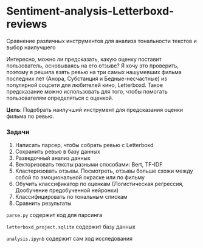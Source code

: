 # Sentiment-analysis-Letterboxd-reviews
Сравнение различных инструментов для анализа тональности текстов и выбор наилучшего

Интересно, можно ли предсказать, какую оценку поставит пользователь, основываясь на его отзыве? Я хочу это проверить, поэтому я решила взять ревью на три самых нашумевших фильма последних лет (Анора, Субстанция и Бедные-несчастные) из популярной соцсети для любителей кино, Letterboxd. Такое предсказание можно использовать для того, чтобы помогать пользователям определяться с оценкой.

**Цель**: Подобрать наилучший инструмент для предсказания оценки фильма по ревью.
### Задачи
1. Написать парсер, чтобы собрать ревью с Letterboxd
2. Сохранить ревью в базу данных
3. Разведочный анализ данных
4. Векторизовать тексты разными способами: Bert, TF-IDF
5. Кластеризовать отзывы. Посмотреть, отзывы больше схожи между собой по эмоциональной окраске или по фильму
6. Обучить классификатор по оценкам (Логистическая регрессия, Дообучение предобученной нейронки)
7. Классифицировать по тональным спискам
8. Сравнить результаты

`parse.py` содержит код для парсинга

`letterboxd_project.sqlite` содержит базу данных

`analysis.ipynb` содержит сам ход исследования

